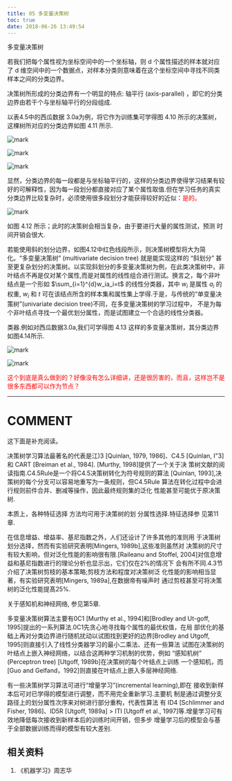 ```yaml
---
title: 05 多变量决策树
toc: true
date: 2018-06-26 13:49:54
---
```




多变量决策树


若我们把每个属性视为坐标空间中的一个坐标轴，则 d 个属性描述的样本就对应了 d 维空间中的一个数据点，对样本分类则意味着在这个坐标空间中寻找不同类样本之间的分类边界。

决策树所形成的分类边界有一个明显的特点: 轴平行 (axis-parallel) ，即它的分类边界由若干个与坐标轴平行的分段组成.

以表4.5中的西瓜数据 3.0a为例，将它作为训练集可学得图 4.10 所示的决策树，这棵树所对应的分类边界如图 4.11 所示.

![mark](http://images.iterate.site/blog/image/180626/i3K079JdCK.png?imageslim)

![mark](http://images.iterate.site/blog/image/180626/9e1K4FLaDl.png?imageslim)

![mark](http://images.iterate.site/blog/image/180626/F1KD67GAd3.png?imageslim)


显然，分类边界的每一段都是与坐标轴平行的，这样的分类边界使得学习结果有较好的可解释性，因为每一段划分都直接对应了某个属性取值.但在学习任务的真实分类边界比较复杂时，必须使用很多段划分才能获得较好的近似：<span style="color:red;">是的。</span>

![mark](http://images.iterate.site/blog/image/180626/c63llmg2kJ.png?imageslim)

如图 4.12 所示；此时的决策树会相当复杂，由于要进行大量的属性测试，预测 时间开销会很大.

若能使用斜的划分边界，如图4.12中红色线段所示，则决策树模型将大为简化。“多变量决策树” (multivariate decision tree) 就是能实现这样的 “斜划分” 甚至更复杂划分的决策树。以实现斜划分的多变量决策树为例，在此类决策树中，非叶结点不再是仅对某个属性,而是对属性的线性组合进行测试。换言之，每个非叶结点是一个形如 $\sum_{i=1}^{d}w_ia_i=t$ 的线性分类器，其中 $w_i$ 是属性 $a_i$  的权重, $w_i$ 和 $t$ 可在该结点所含的样本集和属性集上学得.于是，与传统的“单变量决策树”(univariate decision tree)不同，在多变量决策树的学习过程中， 不是为每个非叶结点寻找一个最优划分属性，而是试图建立一个合适的线性分类器。

类器.例如对西瓜数据3.0a,我们可学得图 4.13 这样的多变量决策树，其分类边界如图4.14所示.

![mark](http://images.iterate.site/blog/image/180626/mJfb1l2ajk.png?imageslim)

![mark](http://images.iterate.site/blog/image/180626/AdHFkdBb3f.png?imageslim)

<span style="color:red;">这个到底是真么做到的？好像没有怎么详细讲，还是很厉害的，而且，这样岂不是很多东西都可以作为节点？</span>



* * *





# COMMENT

这下面是补充阅读。

决策树学习算法最著名的代表是江)3 [Quinlan, 1979, 1986]、C4.5 [Quinlan, I"3]和 CART [Breiman et al., 1984]. [Murthy, 1998]提供了一个关于决 策树文献的阅读指南.C4.5Rule是一个将C4.5决策树转化为符号规则的算法 [Quinlan, 1993],决策树的每个分支可以容易地重写为一条规则，但C4.5Rule 算法在转化过程中会进行规则前件合并、删减等操作，因此最终规则集的泛化 性能甚至可能优于原决策树.

本质上，各种特征选择 方法均可用于决策树的划 分属性选择.特征选择参 见第11章.


在信息增益、增益率、基尼指数之外，人们还设计了许多其他的准则用 于决策树划分选择，然而有实验研究表明[Mingers, 1989b],这些准则虽然对 决策树的尺寸有较大影响，但对泛化性能的影响很有限.[Raileanu and Stoffel, 2004]对信息增益和基尼指数进行的理论分析也显示出，它们仅在2%的情况下 会有所不同.4.3节介绍了决策树剪枝的基本策略;剪枝方法和程度对决策树泛 化性能的影响相当显著，有实验研究表明[Mingers, 1989a],在数据帝有噪声时 通过剪枝甚至可将决策树的泛化性能提髙25%.

关于感知机和神经网络, 参见第5章.


多变量决策树算法主要有0C1 [Murthy et al., 1994]和[Brodley and Ut-goff, 1995]提出的一系列算法.0C1先贪心地寻找每个属性的最优权值，在局 部优化的基础上再对分类边界进行随机扰动以试图找到更好的边界[Brodley and Utgoff, 1995]则直接引入了线性分类器学习的最小二乘法、还有一些算法 试图在决策树的叶结点上嵌入神经网络，以结合这两种学习机制的优势，例如 “感知机树” (Perceptron tree) [Utgoff, 1989b]在决策树的每个叶结点上训练 一个感知机，而[Guo and Gelfand，1992]则直接在叶结点上嵌入多层神经网络.

有一些决策树学习算法可进行“增量学习”(incremental learning),即在 接收到新样本后可对已学得的模型进行调整，而不用完全重新学习.主要机 制是通过调整分支路径上的划分属性次序来对树进行部分重构，代表性算法 有 ID4 [Schlimmer and Fisher, 1986]、ID5R [Utgoff, 1989a] > ITI [Utgoff et al., 1997]等.增量学习可有效地降低每次接收到新样本后的训练时间开销，但多步 增量学习后的模型会与基于全部数据训练而得的模型有较大差别.






## 相关资料
  1. 《机器学习》周志华
